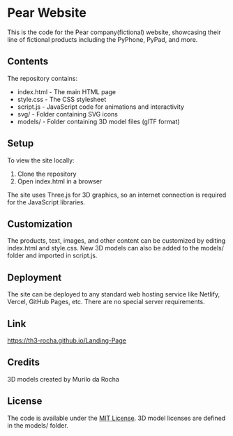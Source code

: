 # Pear Website

This is the code for the Pear company(fictional) website, showcasing their line of fictional products including the PyPhone, PyPad, and more. 

## Contents

The repository contains:

- index.html - The main HTML page
- style.css - The CSS stylesheet
- script.js - JavaScript code for animations and interactivity
- svg/ - Folder containing SVG icons
- models/ - Folder containing 3D model files (glTF format)

## Setup

To view the site locally:

1. Clone the repository
2. Open index.html in a browser

The site uses Three.js for 3D graphics, so an internet connection is required for the JavaScript libraries.

## Customization

The products, text, images, and other content can be customized by editing index.html and style.css. New 3D models can also be added to the models/ folder and imported in script.js.

## Deployment 

The site can be deployed to any standard web hosting service like Netlify, Vercel, GitHub Pages, etc. There are no special server requirements.

## Link

https://th3-rocha.github.io/Landing-Page

## Credits

3D models created by Murilo da Rocha 

## License

The code is available under the [MIT License](LICENSE). 3D model licenses are defined in the models/ folder.
